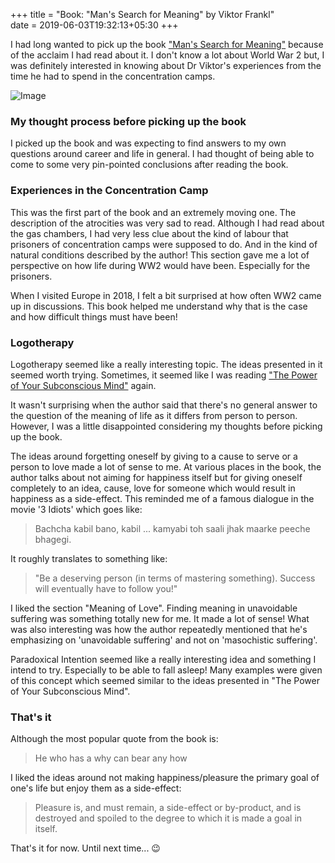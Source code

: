 +++
title = "Book: \"Man's Search for Meaning\" by Viktor Frankl"                           
date = 2019-06-03T19:32:13+05:30
+++

I had long wanted to pick up the book ["Man's Search for
Meaning"](https://www.goodreads.com/book/show/17304997-man-s-search-for-meaning)
because of the acclaim I had read about it. I don't know a lot about World War 2
but, I was definitely interested in knowing about Dr Viktor's experiences from
the time he had to spend in the concentration camps.

![Image](mans-search-for-meaning.jpg)

### My thought process before picking up the book

I picked up the book and was expecting to find answers to my own questions
around career and life in general. I had thought of being able to come to some
very pin-pointed conclusions after reading the book.

### Experiences in the Concentration Camp

This was the first part of the book and an extremely moving one. The description
of the atrocities was very sad to read. Although I had read about the gas
chambers, I had very less clue about the kind of labour that prisoners of
concentration camps were supposed to do. And in the kind of natural conditions
described by the author! This section gave me a lot of perspective on how life
during WW2 would have been. Especially for the prisoners.

When I visited Europe in 2018, I felt a bit surprised at how often WW2 came up
in discussions. This book helped me understand why that is the case and how
difficult things must have been!

### Logotherapy

Logotherapy seemed like a really interesting topic. The ideas presented in it
seemed worth trying. Sometimes, it seemed like I was reading ["The Power of Your
Subconscious
Mind"](https://www.goodreads.com/book/show/28579391-the-power-of-your-subconscious-mind)
again.

It wasn't surprising when the author said that there's no general answer to the
question of the meaning of life as it differs from person to person. However, I
was a little disappointed considering my thoughts before picking up the book.

The ideas around forgetting oneself by giving to a cause to serve or a person to
love made a lot of sense to me. At various places in the book, the author talks
about not aiming for happiness itself but for giving oneself completely to an
idea, cause, love for someone which would result in happiness as a side-effect.
This reminded me of a famous dialogue in the movie '3 Idiots' which goes like:

> Bachcha kabil bano, kabil ... kamyabi toh saali jhak maarke peeche bhagegi.

It roughly translates to something like:

> "Be a deserving person (in terms of mastering something). Success will
> eventually have to follow you!"

I liked the section "Meaning of Love". Finding meaning in unavoidable suffering
was something totally new for me. It made a lot of sense! What was also
interesting was how the author repeatedly mentioned that he's emphasizing on
'unavoidable suffering' and not on 'masochistic suffering'.

Paradoxical Intention seemed like a really interesting idea and something I
intend to try. Especially to be able to fall asleep! Many examples were given of
this concept which seemed similar to the ideas presented in "The Power of Your
Subconscious Mind".

### That's it

Although the most popular quote from the book is:

> He who has a why can bear any how

I liked the ideas around not making happiness/pleasure the primary goal of one's
life but enjoy them as a side-effect:

> Pleasure is, and must remain, a side-effect or by-product, and is destroyed
> and spoiled to the degree to which it is made a goal in itself.

That's it for now. Until next time... :wink:

